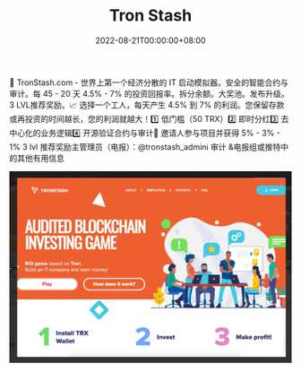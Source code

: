 ﻿---
title: "Tron Stash"
description: "🚀 TronStash.com - 世界上第一个经济分散的 IT 启动模拟器。带有审计的安全智能合约。每 45 - 20 天 4.5% - 7% 的投资回报率。"
date: 2022-08-21T00:00:00+08:00
lastmod: 2022-08-21T00:00:00+08:00
draft: false
authors: ["boogArno"]
featuredImage: "tron-stash.png"
tags: ["High risk","Tron Stash"]
categories: ["nfts"]
nfts: ["High risk"]
blockchain: "TRON"
website: "https://dappradar.com/deeplink/4104"
twitter: "https://twitter.com/StashTron"
discord: ""
telegram: "https://t.me/tronstash"
github: ""
youtube: ""
twitch: ""
facebook: ""
instagram: ""
reddit: ""
medium: ""
steam: ""
gitbook: ""
googleplay: ""
appstore: ""
status: "Live"
weight: 
lightgallery: true
toc: true
pinned: false
recommend: false
recommend1: false
---
🚀 TronStash.com - 世界上第一个经济分散的 IT 启动模拟器。安全的智能合约与审计。每 45 - 20 天 4.5% - 7% 的投资回报率。拆分余额。大奖池。发布升级。 3 LVL推荐奖励。📈 选择一个工人，每天产生 4.5% 到 7% 的利润。您保留存款或再投资的时间越长，您的利润就越大！1️⃣ 低门槛（50 TRX）2️⃣ 即时分红3️⃣ 去中心化的业务逻辑4️⃣ 开源验证合约与审计👥 邀请人参与项目并获得 5% - 3% - 1% 3 lvl 推荐奖励主管理员（电报）：@tronstash_adminℹ️ 审计 &amp;电报组或推特中的其他有用信息

![1](1.jpg)